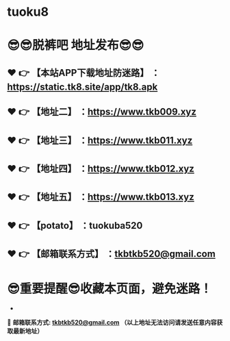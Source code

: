 # tuoku8
:sunglasses::sunglasses:脱裤吧 地址发布:sunglasses::sunglasses:
==
:heart: :point_right: 【本站APP下载地址防迷路】 ：https://static.tk8.site/app/tk8.apk
------
:heart: :point_right: 【地址二】 ：https://www.tkb009.xyz
------
:heart: :point_right: 【地址三】 ：https://www.tkb011.xyz
------
:heart: :point_right: 【地址四】 ：https://www.tkb012.xyz
------
:heart: :point_right: 【地址五】 ：https://www.tkb013.xyz
------
:heart: :point_right: 【potato】 ：tuokuba520
------
:heart: :point_right: 【邮箱联系方式】 ：tkbtkb520@gmail.com
------
:sunglasses:重要提醒:sunglasses:收藏本页面，避免迷路！
==

-

:e-mail: __邮箱联系方式: tkbtkb520@gmail.com （以上地址无法访问请发送任意内容获取最新地址）__
